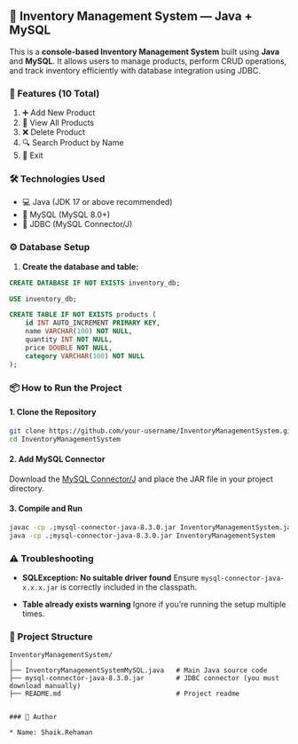 

## 🛒 Inventory Management System — Java + MySQL

This is a **console-based Inventory Management System** built using **Java** and **MySQL**. It allows users to manage products, perform CRUD operations, and track inventory efficiently with database integration using JDBC.



### 📌 Features (10 Total)

1. ➕ Add New Product
2. 📄 View All Products
3. ❌ Delete Product
4. 🔍 Search Product by Name
5. 🚪 Exit



### 🛠 Technologies Used

* 💻 Java (JDK 17 or above recommended)
* 🐬 MySQL (MySQL 8.0+)
* 🔗 JDBC (MySQL Connector/J)



### ⚙️ Database Setup

1. **Create the database and table:**

```sql
CREATE DATABASE IF NOT EXISTS inventory_db;

USE inventory_db;

CREATE TABLE IF NOT EXISTS products (
    id INT AUTO_INCREMENT PRIMARY KEY,
    name VARCHAR(100) NOT NULL,
    quantity INT NOT NULL,
    price DOUBLE NOT NULL,
    category VARCHAR(100) NOT NULL
);
```


### 📦 How to Run the Project

#### 1. Clone the Repository

```bash
git clone https://github.com/your-username/InventoryManagementSystem.git
cd InventoryManagementSystem
```

#### 2. Add MySQL Connector

Download the [MySQL Connector/J](https://dev.mysql.com/downloads/connector/j/) and place the JAR file in your project directory.

#### 3. Compile and Run

```bash
javac -cp .;mysql-connector-java-8.3.0.jar InventoryManagementSystem.java
java -cp .;mysql-connector-java-8.3.0.jar InventoryManagementSystem
```


### ⚠️ Troubleshooting

* **SQLException: No suitable driver found**
  Ensure `mysql-connector-java-x.x.x.jar` is correctly included in the classpath.

* **Table already exists warning**
  Ignore if you’re running the setup multiple times.



### 📁 Project Structure

```
InventoryManagementSystem/
│
├── InventoryManagementSystemMySQL.java   # Main Java source code
├── mysql-connector-java-8.3.0.jar        # JDBC connector (you must download manually)
├── README.md                             # Project readme


### 🙋 Author

* Name: Shaik.Rehaman




